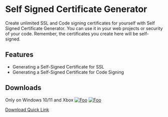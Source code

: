 # Self Signed Certificate Generator
Create unlimited SSL and Code signing certificates for yourself with Self Signed Certificate Generator. You can use it in your web projects or security of your code. Remember, the certificates you create here will be self-signed.
## Features

 - Generating a Self-Signed Certificate for SSL
 - Generating a Self-Signed Certificate for Code Signing
## Downloads
Only on Windows 10/11 and Xbox
[![Foo](https://img.shields.io/badge/Download-Microsoft%20Store-brightgreen)](https://www.microsoft.com/store/apps/9PF4X1JG1D94)
[![Foo](https://img.shields.io/badge/Quick%20Download-Microsoft%20Store-brightgreen)](ms-windows-store://pdp/?productid=9PF4X1JG1D94)

[Download Quick Link](ms-windows-store://pdp/?productid=9PF4X1JG1D94)
